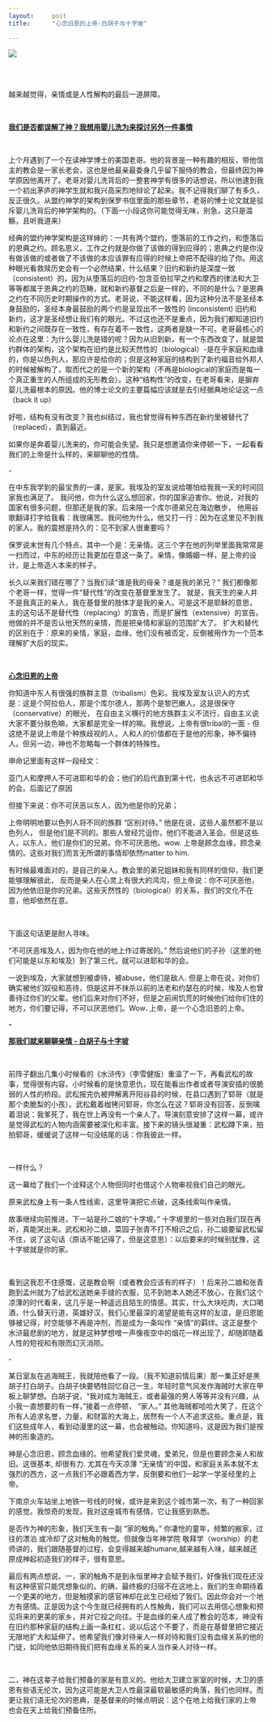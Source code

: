 ```yaml
---
layout:     post
title:      "心念旧恩的上帝-白胡子与十字坡"

---
```

<p>
<img src="https://imglf6.lf127.net/img/Ym5mTGREby9xcCtjRWUvdzZ6TWV3dEZoSU9tYi9ycXMvN09Td0VjRUZMZ0toM3BCbU9vMnJBPT0.jpg?=imageView&amp;thumbnail=500x0&amp;quality=96&amp;stripmeta=0&amp;type=jpg%7Cwatermark&amp;type=2" smallsrc="https://imglf6.lf127.net/img/Ym5mTGREby9xcCtjRWUvdzZ6TWV3dEZoSU9tYi9ycXMvN09Td0VjRUZMZ0toM3BCbU9vMnJBPT0.jpg?=imageView&amp;thumbnail=164x164&amp;quality=96&amp;stripmeta=0&amp;type=jpg%7Cwatermark&amp;type=2" /><br />
<br />
</p>
<p>
<br />
</p>
<p>
越来越觉得，亲情或是人性解构的最后一道屏障。
</p>
<p>
<br />
</p>
<p>
<strong><span style="text-decoration:underline">我们是否都误解了神？我想用婴儿洗为来探讨另外一件事情</span></strong>
</p>
<p>
<br />
</p>
<p>
上个月遇到了一个在读神学博士的美国老哥。他的背景是一种有趣的相反，带他信主的教会是一家长老会，这也是他最亲最委身几乎留下服侍的教会，但最终因为神学原因他离开了。老哥对婴儿洗背后的一整套神学有很多的话想说，所以他逮到我一个初出茅庐的神学生就和我兴高采烈地辩论了起来。我不记得我们聊了有多久，反正很久。从盟约神学的架构到保罗书信里面的那些章节，老哥的博士论文就是驳斥婴儿洗背后的神学架构的。（下面一小段这你可能觉得无味，别急，这只是滥觞，且听我道来）
</p>
<p>
经典的盟约神学架构是这样婶的：一共有两个盟约，堕落前的工作之约，和堕落后的恩典之约。顾名思义，工作之约就是你做了该做的得到应得的；恩典之约是你没有做该做的或者做了不该做的本应该罪有应得的时候上帝把不配得的给了你。用这种眼光看救赎历史会有一个必然结果，什么结果？旧约和新约是深度一致（consistent）的，因为从堕落后的旧约-包含亚伯拉罕之约和摩西的律法和大卫等等都属于恩典之约的范畴，就和新约基督之后是一样的，不同的是什么？是恩典之约在不同历史时期操作的方式。老哥说，不能这样看，因为这种分法不是圣经本身鼓励的，圣经本身最鼓励的两个约是呈现出不一致性的 (inconsistent) 旧约和新约，这才是圣经想让我们有的眼光。不过这也还不是重点，因为我们都知道旧约和新约之间既存在一致性，有存在着不一致性，这两者是缺一不可。老哥最核心的论点在这里：为什么婴儿洗是错的呢？因为从旧到新，有一个东西改变了，就是盟约群体的架构，这个架构在旧约是比较天然性的（biological）-是在乎家庭和血缘的，你是以色列人，那应许是给你的；但是这种家庭的结构到了新约福音给外邦人的时候被解构了，取而代之的是一个新的架构（不再是biological的家庭而是每一个真正重生的人所组成的无形教会）。这种“结构性”的改变，在老哥看来，是摒弃婴儿洗最根本的原因。他的博士论文的主要篇幅应该就是去引经据典地论证这一点（back it up）
</p>
<p>
好啦，结构有没有改变？我也纠结过，我也曾觉得有种东西在新约里被替代了（replaced），直到最近。
</p>
<p>
如果你是奔着婴儿洗来的，你可能会失望。我只是想邀请你来停顿一下，一起看看我们的上帝是什么样的，来聊聊他的性情。
</p>
<p>
-
</p>
<p>
在中东我学到的最宝贵的一课，是家。我埃及的室友说给哪怕给我我一天的时间回家我也满足了。
  我问他，你为什么这么想回家，你的国家迫害你。他说，对我的国家有很多问题，但那还是我的家。后来陪一个库尔德弟兄在海边散步，
  他用谷歌翻译打字给我看：我很痛苦。我问他为什么，他又打一行：因为在这里见不到我的家人。我的震撼是持久的：见不到家人很重要吗？
</p>
<p>
保罗说末世有几个特点，其中一个是：无亲情。这三个字在他的列举里面我常常是一扫而过，中东的经历让我更加在意这一条了。亲情，像婚姻一样，是上帝的设计，是上帝造人本来的样子。
</p>
<p>
长久以来我们错在哪了？当我们读“谁是我的母亲？谁是我的弟兄？” 我们都像那个老哥一样，觉得一件“替代性”的改变在基督里发生了。
  就是，我天生的亲人并不是我真正的亲人，我在基督里的肢体才是我的亲人。可是这不是耶稣的意思，
  主的这句话不是替代性（replacing）的宣告，而是扩展性（extensive）的宣告。他做的并不是否认他天然的亲情，而是把亲情和家庭的范围扩大了。
  扩大和替代的区别在于：原来的亲情，家庭，血缘，他们没有被否定，反倒被用作为一个范本理解扩大后的现实。
</p>
<p>
<br />
</p>
<p>
<strong><span style="text-decoration:underline">心念旧恩的上帝</span></strong>
</p>
<p>
你知道中东人有很强的族群主意（tribalism）色彩。我埃及室友认识人的方式是：这是个阿拉伯人，那是个库尔德人，那两个是黎巴嫩人。这是很保守（conservative）的眼光，
  在自由主义横行的地方族群主义不流行，自由主义说大家不要分肤色嘛，大家都是完全一样的嘛。我想说，上帝有很tribal的一面 - 但这绝不是说上帝是个种族歧视的人，人和人的价值都在于是他的形象，神不偏待人。但另一边，神也不忽略每一个群体的特殊性。
</p>
<p>
申命记里面有这样一段经文：
</p>
<p>
亚门人和摩押人不可进耶和华的会；他们的后代直到第十代，也永远不可进耶和华的会。后面记了原因
</p>
<p>
但接下来说：你不可厌恶以东人，因为他是你的兄弟；
</p>
<p>
上帝明明地要以色列人将不同的族群 “区别对待。” 他是在说，这些人虽然都不是以色列人，
  但是他们是不同的。那些人曾经咒诅你，他们不能进入圣会。但是这些人，以东人，他们是你们的兄弟。你不可厌恶他。wow. 
  上帝是顾念血缘，顾念亲情的。这些对我们而言无所谓的事情却依然matter to him. 
</p>
<p>
有时候最难面对的，是自己的亲人。教会里的弟兄姐妹和我有同样的信仰，我们更能够理解彼此，
  反而是亲人在心灵上有很大的鸿沟，但上帝说：你不可厌恶他，因为他依旧是你的兄弟。这些天然性的（biological）的关系，我们的文化不在意，他却依然在意。
</p>
<p>
<br />
</p>
<p>
下面这句话更是耐人寻味。
</p>
<p>
“不可厌恶埃及人，因为你在他的地上作过寄居的。” 然后说他们的子孙（这里的他们可能是以东和埃及）到了第三代，就可以进耶和华的会。
</p>
<p>
一说到埃及，大家就想到被虐待，被abuse，他们是敌人.  但是上帝在说，对你们确实被他们奴役和恶待，但是这并不抹杀以前的法老和约瑟在的时候，埃及人也曾善待过你们的父辈。他们后来对你们不好，但是之前闹饥荒的时候他们给你们住的地方，你们要记得，不可以厌恶他们。Wow<strong>. </strong>上帝，是一个心念旧恩的上帝。
</p>
<p>
<strong>-</strong>
</p>
<p>
<strong><span style="text-decoration:underline">那我们就来聊聊亲情 - 白胡子与十字坡</span></strong>
</p>
<p>
<br />
</p>
<p>
前阵子翻出几集小时候看的《水浒传》（李雪健版）重温了一下，再看武松的故事，觉得很有内容。小时候看的是快意恩仇，现在能看出作者或者导演安插的很脆弱的人性的桥段。武松报完仇被押解离开阳谷县的时候，在县口遇到了郓哥（就是那个卖脆梨的小孩）。武松戴着枷铐问郓哥，你怎么在这？郓哥没有回答，反倒噙着泪说：我爹死了，我在世上再没有一个亲人了。导演刻意安排了这样一幕，或许是觉得武松的人物内涵需要被深化和丰富。接下来的镜头很凝重：武松蹲下来，拍拍郓哥，缓缓说了这样一句没结尾的话：你我彼此一样。
</p>
<p>
<br />
</p>
<p>
一样什么？
</p>
<p>
这一幕给了我们一个诠释这个人物但同时也借这个人物审视我们自己的眼光。
</p>
<p>
原来武松身上有一条人性线索，这里导演把它点破，这条线索叫作亲情。
</p>
<p>
故事继续向前推进，下一站是孙二娘的“十字坡。” 十字坡里的一些对白我们现在再听，真能哭出来。武松和孙二娘，菜园子张青不打不相识之后，孙二娘要留武松留不住，说了这句话（原话不能记得了，但是这意思）：以后要来的时候别犹豫，这十字坡就是你的家。
</p>
<p>
<br />
</p>
<p>
看到这我忍不住感慨，这是教会啊（或者教会应该有的样子）！后来孙二娘和张青跑到孟州就为了给武松送她亲手缝的衣服，见不到她本人她还不放心，在我们这个凉薄的时代看来，这几乎是一种遥远且陌生的情感。其实，什么大块吃肉，大口喝酒，什么替天行道，英雄好汉，我们心里最深的渴望是能有这样的友谊，是旧恩能够被记得，时空能够不再是冲剂，而是成为一条叫作 “亲情”的羁绊。这正是整个水浒最悲剧的地方，就是这种梦想噌一声像夜空中的烟花一样出现了，却随即随着人性的短视和有限而幻灭消陨。
</p>
<p>
-
</p>
<p>
某日室友在追海贼王，我就陪他看了一段。（我不知道前情后果）那一集正好是黑胡子打白胡子。白胡子快要牺牲回忆自己一生，年轻时意气风发作海贼时大家在甲板上聊梦想。白胡子说，“我对成为海贼王，或者最强的男人等等并没有兴趣，从小我一直想要的有一样，”接着一点停顿， “家人。” 其他海贼都哈哈大笑了，在这个所有人追求名誉，力量，和财富的大海上，居然有一个人不追求这些。重点是，我们这些成年人，看到动漫里的这一幕，也会被触动。你知道吗，这是因为我们是按神的形象造的。
</p>
<p>
神是心念旧恩，顾念血缘的。他希望我们爱灵魂，爱弟兄，但是也要顾念亲人和故旧。这很基本, 却很有力. 尤其在今天凉薄 “无亲情”的中国，和家庭关系本就不太强烈的西方，这一点我们不必跟着西方学，反倒要和他们一起学一学圣经里的上帝。
</p>
<p>
下南京火车站坐上地铁一号线的时候，或许是来到这个城市第一次，有了一种回家的感觉。我惊奇的发现，我对这座城市有感情，它让我感到熟悉。
</p>
<p>
是否作为神的形象，我们天生有一副 “家的触角。” 你凄怆的童年，频繁的搬家，过往的漂泊  或冷却了这对触角的触觉。但就像当年神学院 敬拜学（worship）的老师讲的，我们跟随基督的过程，会变得越来越humane,越来越有人味，越来越还原成神起初造我们的样子，很有意思。
</p>
<p>
最后有两点想说。一，家的触角不是到永恒里神才会赋予我们，好像我们现在还没有这种感官只能凭想象似的。的确，最终极的归宿不在这地上，我们的生命期待着一个更美的地方，但是触摸家的感官神却在此生已经给了我们。因此你会对一个地方有感情。正是因为这个今生就已经拥有的人性触角，我们可以去用信心想象和预见将来的更美的家乡，并对它投之向往。于是血缘的亲人成了教会的范本，神没有在旧约那种家庭的结构上画一条杠杠，说以后这个不要了，而是在基督里把它接近无限地扩大和延伸了。他希望我们像对待亲人一样对待和我们没有血缘关系的他的门徒，如同他依旧期待我们把有血缘关系的亲人当作亲人对待一样。
</p>
<p>
<br />
</p>
<p>
二，神在这辈子给我们预备的家是有意义的。他给大卫建立家室的时候，大卫的感恩有些语无伦次，因为这可能是大卫人性最深最软最敏感的角落，我们也同样。而更让我们语无伦次的恩典，是基督来的时候点明说：这个在地上给我们家的上帝  也会在天上给我们预备住所。
</p>
<p>
<br />
</p>
<p>
<br />
</p>
<p>
<br />
</p>
